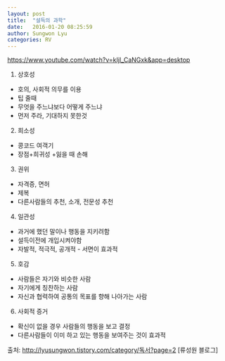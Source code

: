 ```yaml
---
layout: post
title:  "설득의 과학"
date:   2016-01-20 08:25:59
author: Sungwon Lyu
categories: RV
---
```

https://www.youtube.com/watch?v=kIjI_CaNGxk&app=desktop

1. 상호성
 - 호의, 사회적 의무를 이용
 - 팁 줄때
 - 무엇을 주느냐보다 어떻게 주느냐
 - 먼저 주라, 기대하지 못한것
2. 희소성
 - 콩코드 여객기
 - 장점+희귀성 +잃을 때 손해
3. 권위
 - 자격증, 면허
 - 제복
 - 다른사람들의 추천, 소개, 전문성 추천
4. 일관성
 - 과거에 했던 말이나 행동을 지키려함
 - 설득이전에 개입시켜야함
 - 자발적, 적극적, 공개적 - 서면이 효과적
5. 호감
 - 사람들은 자기와 비슷한 사람 
 - 자기에게 칭찬하는 사람
 - 자신과 협력하여 공통의 목표를 향해 나아가는 사람
6. 사회적 증거
 - 확신이 없을 경우 사람들의 행동을 보고 결정
 - 다른사람들이 이미 하고 있는 행동을 보여주는 것이 효과적 


출처: http://lyusungwon.tistory.com/category/독서?page=2 [류성원 블로그]